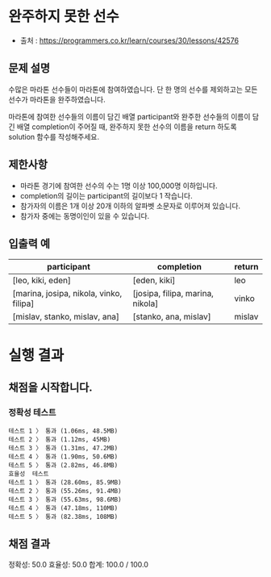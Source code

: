 # 완주하지 못한 선수
* 출처 :  https://programmers.co.kr/learn/courses/30/lessons/42576

## 문제 설명
수많은 마라톤 선수들이 마라톤에 참여하였습니다. 단 한 명의 선수를 제외하고는 모든 선수가 마라톤을 완주하였습니다.

마라톤에 참여한 선수들의 이름이 담긴 배열 participant와 완주한 선수들의 이름이 담긴 배열 completion이 주어질 때, 완주하지 못한 선수의 이름을 return 하도록 solution 함수를 작성해주세요.

## 제한사항
* 마라톤 경기에 참여한 선수의 수는 1명 이상 100,000명 이하입니다.
* completion의 길이는 participant의 길이보다 1 작습니다.
* 참가자의 이름은 1개 이상 20개 이하의 알파벳 소문자로 이루어져 있습니다.
* 참가자 중에는 동명이인이 있을 수 있습니다.

## 입출력 예
| participant |	completion | return |
|------------| ----------- | ------- |
| [leo, kiki, eden]	| [eden, kiki]	| leo |
| [marina, josipa, nikola, vinko, filipa]	| [josipa, filipa, marina, nikola] |	vinko |
| [mislav, stanko, mislav, ana]	 | [stanko, ana, mislav]	 | mislav |

# 실행 결과    
## 채점을 시작합니다.
### 정확성  테스트
```
테스트 1 〉	통과 (1.06ms, 48.5MB)
테스트 2 〉	통과 (1.12ms, 45MB)
테스트 3 〉	통과 (1.31ms, 47.2MB)
테스트 4 〉	통과 (1.90ms, 50.6MB)
테스트 5 〉	통과 (2.82ms, 46.8MB)
효율성  테스트
테스트 1 〉	통과 (28.60ms, 85.9MB)
테스트 2 〉	통과 (55.26ms, 91.4MB)
테스트 3 〉	통과 (55.63ms, 98.6MB)
테스트 4 〉	통과 (47.18ms, 110MB)
테스트 5 〉	통과 (82.38ms, 108MB)
```
## 채점 결과
정확성: 50.0
효율성: 50.0
합계: 100.0 / 100.0